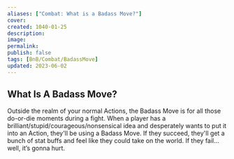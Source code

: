 ```yaml
---
aliases: ["Combat: What is a Badass Move?"]
cover: 
created: 1040-01-25
description: 
image: 
permalink: 
publish: false
tags: [BnB/Combat/BadassMove]
updated: 2023-06-02
---
```


## What Is A Badass Move?

Outside the realm of your normal Actions, the Badass Move is for all those do-or-die moments during a fight. When a player has a brilliant/stupid/courageous/nonsensical idea and desperately wants to put it into an Action, they'll be using a Badass Move. If they succeed, they'll get a bunch of stat buffs and feel like they could take on the world. If they fail… well, it’s gonna hurt.
